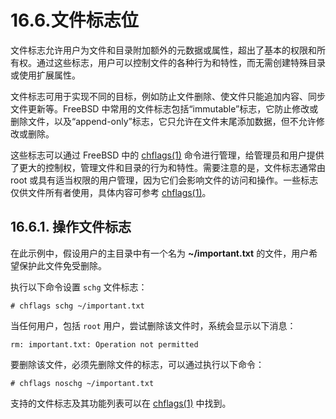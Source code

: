 # 16.6.文件标志位


文件标志允许用户为文件和目录附加额外的元数据或属性，超出了基本的权限和所有权。通过这些标志，用户可以控制文件的各种行为和特性，而无需创建特殊目录或使用扩展属性。

文件标志可用于实现不同的目标，例如防止文件删除、使文件只能追加内容、同步文件更新等。FreeBSD 中常用的文件标志包括“immutable”标志，它防止修改或删除文件，以及“append-only”标志，它只允许在文件末尾添加数据，但不允许修改或删除。

这些标志可以通过 FreeBSD 中的 [chflags(1)](https://man.freebsd.org/cgi/man.cgi?query=chflags&sektion=1&format=html) 命令进行管理，给管理员和用户提供了更大的控制权，管理文件和目录的行为和特性。需要注意的是，文件标志通常由 root 或具有适当权限的用户管理，因为它们会影响文件的访问和操作。一些标志仅供文件所有者使用，具体内容可参考 [chflags(1)](https://man.freebsd.org/cgi/man.cgi?query=chflags&sektion=1&format=html)。

## 16.6.1. 操作文件标志

在此示例中，假设用户的主目录中有一个名为 **~/important.txt** 的文件，用户希望保护此文件免受删除。

执行以下命令设置 `schg` 文件标志：

```
# chflags schg ~/important.txt
```

当任何用户，包括 `root` 用户，尝试删除该文件时，系统会显示以下消息：

```
rm: important.txt: Operation not permitted
```

要删除该文件，必须先删除文件的标志，可以通过执行以下命令：

```
# chflags noschg ~/important.txt
```

支持的文件标志及其功能列表可以在 [chflags(1)](https://man.freebsd.org/cgi/man.cgi?query=chflags&sektion=1&format=html) 中找到。
